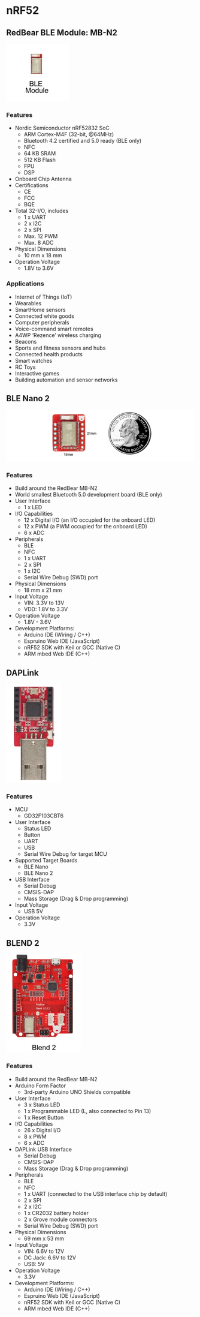 # nRF52

## RedBear BLE Module: MB-N2 

![image](images/BLEModule.png)

### Features

* Nordic Semiconductor nRF52832 SoC
    * ARM Cortex-M4F (32-bit, @64MHz)
    * Bluetooth 4.2 certified and 5.0 ready (BLE only)
    * NFC
    * 64 KB SRAM
    * 512 KB Flash
    * FPU
    * DSP
* Onboard Chip Antenna
* Certifications
    * CE
    * FCC
    * BQE
* Total 32-I/O, includes
    * 1 x UART
    * 2 x I2C
    * 2 x SPI
    * Max. 12 PWM
    * Max. 8 ADC
* Physical Dimensions
    * 10 mm x 18 mm
* Operation Voltage
    * 1.8V to 3.6V

### Applications

* Internet of Things (IoT)
* Wearables
* SmartHome sensors
* Connected white goods
* Computer peripherals
* Voice-command smart remotes
* A4WP ‘Rezence’ wireless charging
* Beacons
* Sports and fitness sensors and hubs
* Connected health products
* Smart watches
* RC Toys
* Interactive games
* Building automation and sensor networks

## BLE Nano 2

![image](images/Nano2.png)

### Features

* Build around the RedBear MB-N2
* World smallest Bluetooth 5.0 development board (BLE only)
* User Interface
    * 1 x LED
* I/O Capabilities
    * 12 x Digital I/O (an I/O occupied for the onboard LED)
    * 12 x PWM (a PWM occupied for the onboard LED)
    * 6 x ADC
* Peripherals
    * BLE
    * NFC
    * 1 x UART
    * 2 x SPI
    * 1 x I2C
    * Serial Wire Debug (SWD) port
* Physical Dimensions
    * 18 mm x 21 mm
* Input Voltage
    * VIN: 3.3V to 13V
    * VDD: 1.8V to 3.3V
* Operation Voltage
    * 1.8V - 3.6V    
* Development Platforms:
    * Arduino IDE (Wiring / C++)
    * Espruino Web IDE (JavaScript)
    * nRF52 SDK with Keil or GCC (Native C)
    * ARM mbed Web IDE (C++)
    
## DAPLink

![image](images/DAPLink.png)

### Features

* MCU
    * GD32F103CBT6
* User Interface
    * Status LED
    * Button
    * UART
    * USB
    * Serial Wire Debug for target MCU 
* Supported Target Boards
    * BLE Nano
    * BLE Nano 2
* USB Interface
    * Serial Debug
    * CMSIS-DAP
    * Mass Storage (Drag & Drop programming)
* Input Voltage
    * USB 5V
* Operation Voltage
    * 3.3V

## BLEND 2

![image](images/Blend2.png)

### Features

* Build around the RedBear MB-N2
* Arduino Form Factor
    * 3rd-party Arduino UNO Shields compatible
* User Interface
    * 3 x Status LED
    * 1 x Programmable LED (L, also connected to Pin 13)
    * 1 x Reset Button
* I/O Capabilities
    * 26 x Digital I/O
    * 8 x PWM
    * 6 x ADC
* DAPLink USB Interface
   * Serial Debug
   * CMSIS-DAP
   * Mass Storage (Drag & Drop programming)
* Peripherals
    * BLE
    * NFC
    * 1 x UART (connected to the USB interface chip by default)
    * 2 x SPI
    * 2 x I2C
    * 1 x CR2032 battery holder
    * 2 x Grove module connectors
    * Serial Wire Debug (SWD) port
* Physical Dimensions
    * 69 mm x 53 mm
* Input Voltage
    * VIN: 6.6V to 12V
    * DC Jack: 6.6V to 12V
    * USB: 5V
* Operation Voltage
    * 3.3V
* Development Platforms:
    * Arduino IDE (Wiring / C++)
    * Espruino Web IDE (JavaScript)
    * nRF52 SDK with Keil or GCC (Native C)
    * ARM mbed Web IDE (C++)